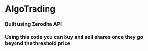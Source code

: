 # AlgoTrading
### Built using Zerodha API
### Using this code you can buy and sell shares once they go beyond the threshold price
